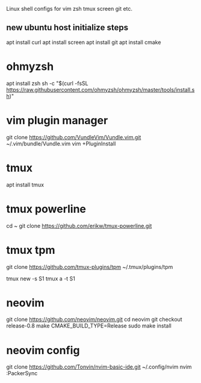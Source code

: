 Linux shell configs for vim zsh tmux screen git etc.

## new ubuntu host initialize steps

apt install  curl
apt install  screen
apt install  git
apt install  cmake

# ohmyzsh
apt install  zsh
sh -c "$(curl -fsSL https://raw.githubusercontent.com/ohmyzsh/ohmyzsh/master/tools/install.sh)"

# vim plugin manager
git clone https://github.com/VundleVim/Vundle.vim.git ~/.vim/bundle/Vundle.vim
vim +PluginInstall

# tmux
apt install  tmux

# tmux powerline
cd ~
git clone https://github.com/erikw/tmux-powerline.git

# tmux tpm
git clone https://github.com/tmux-plugins/tpm ~/.tmux/plugins/tpm

tmux new -s S1
tmux a -t S1

# neovim
git clone https://github.com/neovim/neovim.git
cd neovim
git checkout release-0.8
make CMAKE_BUILD_TYPE=Release
sudo make install

# neovim config
git clone https://github.com/Tonvin/nvim-basic-ide.git ~/.config/nvim
nvim
:PackerSync
